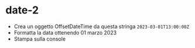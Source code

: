 # date-2
- Crea un oggetto OffsetDateTime da questa stringa `2023-03-01T13:00:00Z`
- Formatta la data ottenendo 01 marzo 2023
- Stampa sulla console
